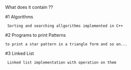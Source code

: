 What does it contain ??

#1 Algorithms
    
     Sorting and searching allgorithms implemented in C++
  
#2  Programs to print Patterns 
  
    to print a star pattern in a triangle form and so on...
 
#3 Linked List
    
     Linked list implementation with operation on them
     


